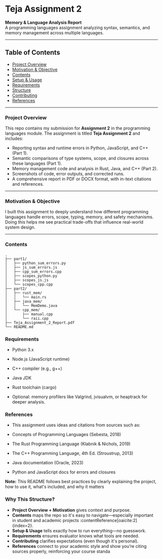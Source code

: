 # Teja Assignment 2

**Memory & Language Analysis Report**  
A programming languages assignment analyzing syntax, semantics, and memory management across multiple languages.

---

## Table of Contents
- [Project Overview](#project-overview)
- [Motivation & Objective](#motivation--objective)
- [Contents](#contents)
- [Setup & Usage](#setup--usage)
- [Requirements](#requirements)
- [Structure](#structure)
- [Contributing](#contributing)
- [References](#references)

---

### Project Overview

This repo contains my submission for **Assignment 2** in the programming languages module. The assignment is titled **Teja Assignment 2** and includes:

- Reporting syntax and runtime errors in Python, JavaScript, and C++ (Part 1).
- Semantic comparisons of type systems, scope, and closures across these languages (Part 1).
- Memory management code and analysis in Rust, Java, and C++ (Part 2).
- Screenshots of code, error outputs, and corrected runs.
- A comprehensive report in PDF or DOCX format, with in-text citations and references.

---

### Motivation & Objective

I built this assignment to deeply understand how different programming languages handle errors, scope, typing, memory, and safety mechanisms. Doing this helps me see practical trade-offs that influence real-world system design.

---

### Contents

```text
.
├── part1/
│   ├── python_sum_errors.py
│   ├── js_sum_errors.js
│   ├── cpp_sum_errors.cpp
│   ├── scopes_python.py
│   ├── scopes_js.js
│   └── scopes_cpp.cpp
├── part2/
│   ├── rust_mem/
│   │   └── main.rs
│   ├── java_mem/
│   │   └── MemDemo.java
│   └── cpp_mem/
│       ├── manual.cpp
│       └── raii.cpp
├── Teja_Assignment_2_Report.pdf
└── README.md
```
### Requirements

- Python 3.x

- Node.js (JavaScript runtime)

- C++ compiler (e.g., g++)

- Java JDK

- Rust toolchain (cargo)

- Optional: memory profilers like Valgrind, jvisualvm, or heaptrack for deeper analysis.


### References

- This assignment uses ideas and citations from sources such as:

- Concepts of Programming Languages (Sebesta, 2018)

- The Rust Programming Language (Klabnik & Nichols, 2019)

- The C++ Programming Language, 4th Ed. (Stroustrup, 2013)

- Java documentation (Oracle, 2023)

- Python and JavaScript docs for errors and closures

**Note:** This README follows best practices by clearly explaining the project, how to use it, what's included, and why it matters 

### Why This Structure?

- **Project Overview + Motivation** gives context and purpose.  
- **Contents** maps the repo so it's easy to navigate—especially important in student and academic projects :contentReference[oaicite:2]{index=2}.  
- **Setup & Usage** tells exactly how to run everything—no guesswork.  
- **Requirements** ensures evaluator knows what tools are needed.  
- **Contributing** clarifies expectations (even though it's personal).  
- **References** connect to your academic style and show you’re citing sources properly, reinforcing your course standa
